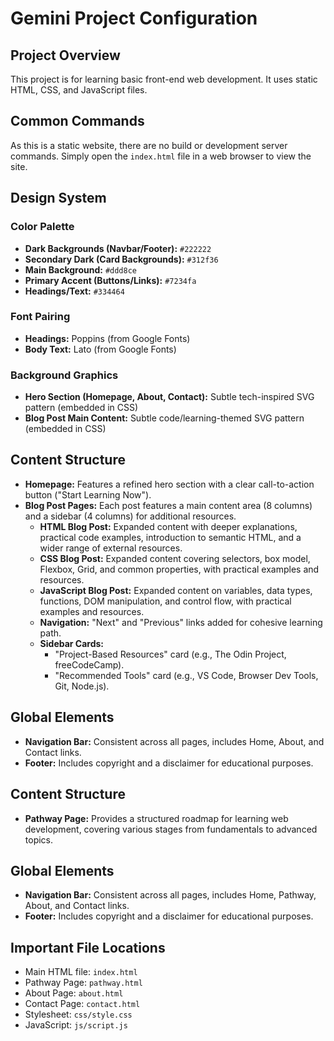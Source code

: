 # Gemini Project Configuration

## Project Overview
This project is for learning basic front-end web development. It uses static HTML, CSS, and JavaScript files.

## Common Commands
As this is a static website, there are no build or development server commands. Simply open the `index.html` file in a web browser to view the site.

## Design System

### Color Palette
- **Dark Backgrounds (Navbar/Footer):** `#222222`
- **Secondary Dark (Card Backgrounds):** `#312f36`
- **Main Background:** `#ddd8ce`
- **Primary Accent (Buttons/Links):** `#7234fa`
- **Headings/Text:** `#334464`

### Font Pairing
- **Headings:** Poppins (from Google Fonts)
- **Body Text:** Lato (from Google Fonts)

### Background Graphics
- **Hero Section (Homepage, About, Contact):** Subtle tech-inspired SVG pattern (embedded in CSS)
- **Blog Post Main Content:** Subtle code/learning-themed SVG pattern (embedded in CSS)

## Content Structure
- **Homepage:** Features a refined hero section with a clear call-to-action button ("Start Learning Now").
- **Blog Post Pages:** Each post features a main content area (8 columns) and a sidebar (4 columns) for additional resources.
  - **HTML Blog Post:** Expanded content with deeper explanations, practical code examples, introduction to semantic HTML, and a wider range of external resources.
  - **CSS Blog Post:** Expanded content covering selectors, box model, Flexbox, Grid, and common properties, with practical examples and resources.
  - **JavaScript Blog Post:** Expanded content on variables, data types, functions, DOM manipulation, and control flow, with practical examples and resources.
  - **Navigation:** "Next" and "Previous" links added for cohesive learning path.
  - **Sidebar Cards:**
    - "Project-Based Resources" card (e.g., The Odin Project, freeCodeCamp).
    - "Recommended Tools" card (e.g., VS Code, Browser Dev Tools, Git, Node.js).

## Global Elements
- **Navigation Bar:** Consistent across all pages, includes Home, About, and Contact links.
- **Footer:** Includes copyright and a disclaimer for educational purposes.

## Content Structure
- **Pathway Page:** Provides a structured roadmap for learning web development, covering various stages from fundamentals to advanced topics.

## Global Elements
- **Navigation Bar:** Consistent across all pages, includes Home, Pathway, About, and Contact links.
- **Footer:** Includes copyright and a disclaimer for educational purposes.

## Important File Locations
- Main HTML file: `index.html`
- Pathway Page: `pathway.html`
- About Page: `about.html`
- Contact Page: `contact.html`
- Stylesheet: `css/style.css`
- JavaScript: `js/script.js`
